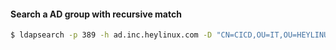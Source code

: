 #### Search a AD group with recursive match

```bash
$ ldapsearch -p 389 -h ad.inc.heylinux.com -D "CN=CICD,OU=IT,OU=HEYLINUX,DC=heylinux,DC=com" -w "P_Ss0rdT" -b "DC=heylinux,DC=com" -s sub "(&(memberOf:1.2.840.113556.1.4.1941:=CN=SRE,OU=IT,OU=HEYLINUX,DC=heylinux,DC=com)(|(objectClass=user)(objectClass=group)))"
```
